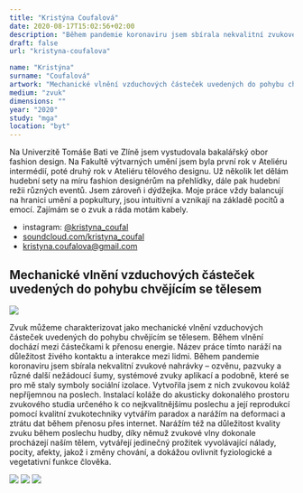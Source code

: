 ```yaml
---
title: "Kristýna Coufalová"
date: 2020-08-17T15:02:56+02:00
description: "Během pandemie koronaviru jsem sbírala nekvalitní zvukové nahrávky – ozvěnu, pazvuky a různé další nežádoucí šumy, systémové zvuky aplikací a podobně, které se pro mě staly symboly sociální izolace. Vytvořila jsem z nich zvukovou koláž nepříjemnou na poslech."
draft: false
url: "kristyna-coufalova"

name: "Kristýna"
surname: "Coufalová"
artwork: "Mechanické vlnění vzduchových částeček uvedených do pohybu chvějícím se tělesem"
medium: "zvuk"
dimensions: ""
year: "2020"
study: "mga"
location: "byt"
---
```


Na Univerzitě Tomáše Bati ve Zlíně jsem vystudovala bakalářský obor fashion design. Na Fakultě výtvarných umění jsem byla první rok v Ateliéru intermédií, poté druhý rok v Ateliéru tělového designu. Už několik let dělám hudební sety na míru fashion designérům na přehlídky, dále pak hudební režii různých eventů. Jsem zároveň i dýdžejka. Moje práce vždy balancují na hranici umění a popkultury, jsou intuitivní a vznikají na základě pocitů a emocí. Zajímám se o zvuk a ráda motám kabely.

* instagram: [@kristyna_coufal](https://www.instagram.com/kristyna_coufal/)
* [soundcloud.com/kristyna_coufal](https://soundcloud.com/kristyna_coufal)
* kristyna.coufalova@gmail.com


## Mechanické vlnění vzduchových částeček uvedených do pohybu chvějícím se tělesem

![](/students/coufalova/1.jpg)

Zvuk můžeme charakterizovat jako mechanické vlnění vzduchových částeček uvedených do pohybu chvějícím se tělesem. Během vlnění dochází mezi částečkami k přenosu energie. Název práce tímto naráží na důležitost živého kontaktu a interakce mezi lidmi. Během pandemie koronaviru jsem sbírala nekvalitní zvukové nahrávky – ozvěnu, pazvuky a různé další nežádoucí šumy, systémové zvuky aplikací a podobně, které se pro mě staly symboly sociální izolace. Vytvořila jsem z nich zvukovou koláž nepříjemnou na poslech. Instalací koláže do akusticky dokonalého prostoru zvukového studia určeného k co nejkvalitnějšímu poslechu a její reprodukcí pomocí kvalitní zvukotechniky vytvářím paradox a narážím na deformaci a ztrátu dat během přenosu přes internet. Narážím též na důležitost kvality zvuku během poslechu hudby, díky němuž zvukové vlny dokonale procházejí naším tělem, vytvářejí jedinečný prožitek vyvolávající nálady, pocity, afekty, jakož i změny chování, a dokážou ovlivnit fyziologické a vegetativní funkce člověka.

![](/students/coufalova/2.jpg)
![](/students/coufalova/3.jpg)
![](/students/coufalova/4.jpg)
